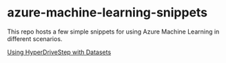 # azure-machine-learning-snippets

This repo hosts a few simple snippets for using Azure Machine Learning in different scenarios.

[Using HyperDriveStep with Datasets](hyperdrivestep-with-datasets.md)
